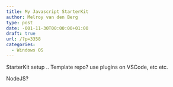 ```yaml
---
title: My Javascript StarterKit
author: Melroy van den Berg
type: post
date: -001-11-30T00:00:00+01:00
draft: true
url: /?p=3358
categories:
  - Windows OS
---
```


StarterKit setup .. Template repo? use plugins on VSCode, etc etc.

NodeJS?
